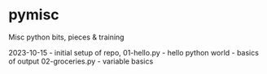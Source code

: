 # pymisc
Misc python bits, pieces & training



2023-10-15 - initial setup of repo, 
  01-hello.py - hello python world - basics of output
  02-groceries.py - variable basics
